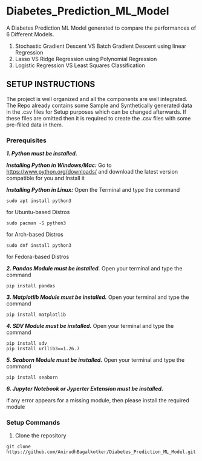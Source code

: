 # Diabetes_Prediction_ML_Model

A Diabetes Prediction ML Model generated to compare the performances of 6 Different Models.

 1. Stochastic Gradient Descent VS Batch Gradient Descent using linear Regression 
 2. Lasso VS Ridge Regression using Polynomial Regression 
 3. Logistic Regression VS Least Squares Classification

## SETUP INSTRUCTIONS

The project is well organized and all the components are well integrated. The Repo already contains some Sample and Synthetically generated data in the .csv files for Setup purposes which can be changed afterwards. If these files are omitted then it is required to create the .csv files with some pre-filled data in them.

### Prerequisites
***1. Python must be installed.***

***Installing Python in Windows/Mac:***
Go to https://www.python.org/downloads/ and download the latest version compatible for you and Install it

***Installing Python in Linux:***
Open the Terminal and type the command

```
sudo apt install python3
```
for Ubuntu-based Distros

```
sudo pacman -S python3
```
for Arch-based Distros

```
sudo dnf install python3
```
for Fedora-based Distros

***2. Pandas Module must be installed.***
Open your terminal and type the command

```
pip install pandas
```

***3. Matplotlib Module must be installed.***
Open your terminal and type the command

```
pip install matplotlib
```

***4. SDV Module must be installed.***
Open your terminal and type the command

```
pip install sdv
pip install urllib3==1.26.7
```

***5. Seaborn Module must be installed.***
Open your terminal and type the command

```
pip install seaborn
```

***6. Jupyter Notebook or Jyperter Extension must be installed.***


if any error appears for a missing module, then please install the required module

### Setup Commands

1. Clone the repository
```
git clone https://github.com/AnirudhBagalkotker/Diabetes_Prediction_ML_Model.git
```



